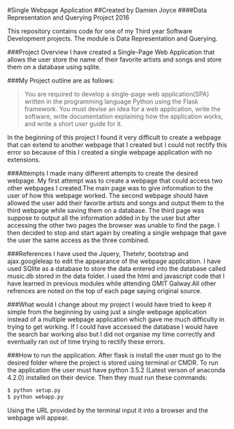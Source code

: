 #Single Webpage Application
##Created by Damien Joyce
####Data Representation and Querying Project 2016

This repository contains code for one of my Third year Software Development projects. The module is Data Representation and Querying. 

###Project Overview
I have created a Single-Page Web Application that allows the user store the name of their favorite artists and songs and store them on a database using sqlite.

###My Project outline are as follows:
>You are required to develop a single-page web application(SPA) written in the programming language Python using the Flask framework. You must devise an idea for a web application, write the software, write documentation explaining how the application works, and write a short user guide for it.

In the beginning of this project I found it very difficult to create a webpage that can extend to another webpage that I created but I could not rectify this error so because of this I created a single webpage application with no extensions.

###Attempts
I made many different attempts to create the desired webpage. My first attempt was to create a webpage that could access two other webpages I created.The main page was to give information to the user of how this webpage worked. The second webpage should have allowed the user add their favorite artists and songs and output them to the third webpage while saving them on a database. The third page was suppose to output all the information added in by the user but after accessing the other two pages the browser was unable to find the page. I then decided to stop and start again by creating a single webpage that gave the user the same access as the three combined.

###References
I have used the Jquery, Thetehr, bootstrap and  ajax.googleleap to edit the appearance of the webpage application. I have used SQlite as a database to store the data entered into the database called music.db stored in the data folder. I used the html and javascript code that I have learned in previous modules while attending GMIT Galway.All other refrences are noted on the top of each page saying original source.


###What would I change about my project
I would have tried to keep it simple from the beginning by using just a single webpage application instead of a multiple webpage application which gave me much difficulty in trying to get working. If I could have accessed the database I would have the search bar working also but I did not organise my time correctly and eventually ran out of time trying to rectify these errors.


###How to run the application.
After flask is install the user must go to the desired folder where the project is stored using terminal or CMDR. To run the application the user must have python 3.5.2 (Latest verson of anaconda 4.2.0) installed on their device. Then they must run these commands:
```bash
$ python setup.py
$ python webapp.py
```

Using the URL provided by the terminal input it into a browser and the webpage will appear.